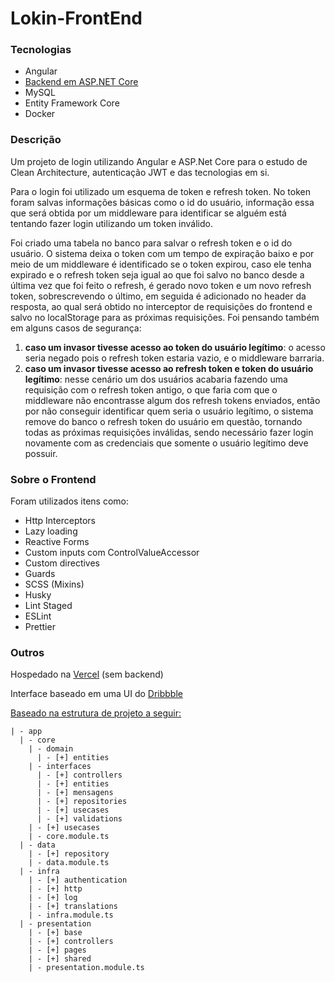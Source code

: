# Lokin-FrontEnd

### Tecnologias

- Angular
- [Backend em ASP.NET Core](https://github.com/BrunoBatalha/Lokin-BackEnd)
- MySQL
- Entity Framework Core
- Docker

### Descrição

Um projeto de login utilizando Angular e ASP.Net Core para o estudo de Clean Architecture, autenticação JWT e das tecnologias em si.

Para o login foi utilizado um esquema de token e refresh token. No token foram salvas informações básicas como o id do usuário, informação essa que será obtida por um middleware para identificar se alguém está tentando fazer login utilizando um token inválido.

Foi criado uma tabela no banco para salvar o refresh token e o id do usuário. O sistema deixa o token com um tempo de expiração baixo e por meio de um middleware é identificado se o token expirou, caso ele tenha expirado e o refresh token seja igual ao que foi salvo no banco desde a última vez que foi feito o refresh, é gerado novo token e um novo refresh token, sobrescrevendo o último, em seguida é adicionado no header da resposta, ao qual será obtido no interceptor de requisições do frontend e salvo no localStorage para as próximas requisições.
Foi pensando também em alguns casos de segurança:

1. **caso um invasor tivesse acesso ao token do usuário legítimo**: o acesso seria negado pois o refresh token estaria vazio, e o middleware barraria.
2. **caso um invasor tivesse acesso ao refresh token e token do usuário legítimo**: nesse cenário um dos usuários acabaria fazendo uma requisição com o refresh token antigo, o que faria com que o middleware não encontrasse algum dos refresh tokens enviados, então por não conseguir identificar quem seria o usuário legítimo, o sistema remove do banco o refresh token do usuário em questão, tornando todas as próximas requisições inválidas, sendo necessário fazer login novamente com as credenciais que somente o usuário legítimo deve possuir.

### Sobre o Frontend

Foram utilizados itens como:

- Http Interceptors
- Lazy loading
- Reactive Forms
- Custom inputs com ControlValueAccessor
- Custom directives
- Guards
- SCSS (Mixins)
- Husky
- Lint Staged
- ESLint
- Prettier

### Outros

Hospedado na [Vercel](https://lokin-front-end.vercel.app/) (sem backend)

Interface baseado em uma UI do [Dribbble](https://dribbble.com/shots/1357705-Closr-login-page)

[Baseado na estrutura de projeto a seguir:](https://medium.com/@mancinileandro/como-definir-uma-estrutura-de-pastas-altamente-escal%C3%A1vel-para-o-seu-projeto-angular-31102e79a33f)

```
| - app
  | - core
    | - domain
      | - [+] entities
    | - interfaces
      | - [+] controllers
      | - [+] entities
      | - [+] mensagens
      | - [+] repositories
      | - [+] usecases
      | - [+] validations
    | - [+] usecases
    | - core.module.ts
  | - data
    | - [+] repository
    | - data.module.ts
  | - infra
    | - [+] authentication
    | - [+] http
    | - [+] log
    | - [+] translations
    | - infra.module.ts
  | - presentation
    | - [+] base
    | - [+] controllers
    | - [+] pages
    | - [+] shared
    | - presentation.module.ts
```

